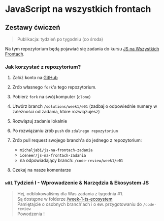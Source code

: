 # JavaScript na wszystkich frontach
## Zestawy ćwiczeń
  
> Publikacja: tydzień po tygodniu (co środa)

Na tym repozytorium będą pojawiać się zadania do kursu [JS na Wszystkich Frontach](https://program.jsnafrontach.pl/).

### Jak korzystać z repozytorium?
1. Załóż konto na [GitHub](https://github.com)
2. Zrób własnego `fork`'a tego repozytorium.
3. Pobierz `fork` na swój komputer (`clone`)
4. Utwórz branch `/solutions/week1/e01` (zadbaj o odpowiednie numery w zależności od zadania, które rozwiązujesz)
5. Rozwiązuj zadanie lokalnie
6. Po rozwiązaniu zrób `push` do `zdalnego repozytorium`
7. Zrób pull request swojego branch'a do jednego z repozytorium:
   - `michaljabi/js-na-frontach-zadania`
   - `iceneer/js-na-frontach-zadania`
   - na odpowiadający branch: `/code-review/week1/e01`

8. Czekaj na nasze komentarze

### `w01` Tydzień I - Wprowadzenie & Narzędzia & Ekosystem JS
> Hej, odblokowaliśmy dla Was zadania z tygodnia #1.  
> Są dostępne w folderze [/week-1-ts-ecosystem](week-1-ts-ecosystem)  
> Pamiętajcie o osobnych branch'ach i o ew. przygotowaniu do `/code-review`  
> Powodzenia !

